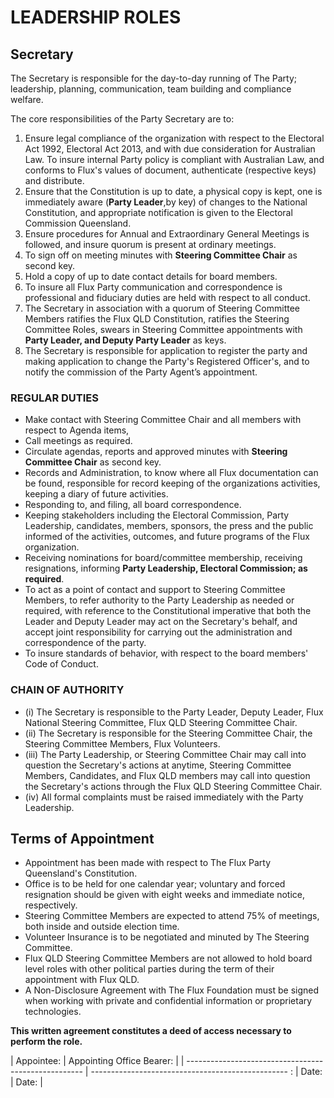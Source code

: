 # LEADERSHIP ROLES

## Secretary

The Secretary is responsible for the day-to-day running of The Party; leadership, planning, communication, team building and compliance welfare. 

The core responsibilities of the Party Secretary are to: 

1. Ensure legal compliance of the organization with respect to the Electoral Act 1992, Electoral Act 2013, and with due consideration for Australian Law. To insure internal Party policy is compliant with Australian Law, and conforms to Flux's values of document, authenticate (respective keys) and distribute.
2. Ensure that the Constitution is up to date, a physical copy is kept, one is immediately aware (**Party Leader**,by key) of changes to the National Constitution, and appropriate notification is given to the Electoral Commission Queensland.
3.  Ensure procedures for Annual and Extraordinary General Meetings is followed, and insure quorum is present at ordinary meetings.
4. To sign off on meeting minutes with **Steering Committee Chair** as second key.
5. Hold a copy of up to date contact details for board members.
6. To insure all Flux Party communication and correspondence is professional and fiduciary duties are held with respect to all conduct. 
7. The Secretary in association with a quorum of Steering Committee Members ratifies the Flux QLD Constitution, ratifies the Steering Committee Roles, swears in Steering Committee appointments with **Party Leader, and Deputy Party Leader** as keys. 
8. The Secretary is responsible for application to register the party and making application to change the Party's Registered Officer's, and to notify the commission of the Party Agent’s appointment.

### REGULAR DUTIES
* Make contact with Steering Committee Chair and all members with respect to Agenda items,
* Call meetings as required.
* Circulate agendas, reports and approved minutes with **Steering Committee Chair** as second key.
* Records and Administration, to know where all Flux documentation can be found, responsible for record keeping of the organizations activities, keeping a diary of future activities.
* Responding to, and filing, all board correspondence.
* Keeping stakeholders including the Electoral Commission, Party Leadership, candidates, members, sponsors, the press and the public informed of the activities, outcomes, and future programs of the Flux organization.
* Receiving nominations for board/committee membership, receiving resignations, informing **Party Leadership, Electoral Commission; as required**.
* To act as a point of contact and support to Steering Committee Members, to refer authority to the Party Leadership as needed or required, with reference to the Constitutional imperative that both the Leader and Deputy Leader may act on the Secretary's behalf, and accept joint responsibility for carrying out the administration and correspondence of the party.
* To insure standards of behavior, with respect to the board members' Code of Conduct.

### CHAIN OF AUTHORITY
* (i) The Secretary is responsible to the Party Leader, Deputy Leader, Flux National Steering Committee, Flux QLD Steering Committee Chair.
* (ii) The Secretary is responsible for the Steering Committee Chair, the Steering Committee Members, Flux Volunteers.
* (iii) The Party Leadership, or Steering Committee Chair may call into question the Secretary's actions at anytime, Steering Committee Members, Candidates, and Flux QLD members may call into question the Secretary's actions through the Flux QLD Steering Committee Chair.  
* (iv) All formal complaints must be raised immediately with the Party Leadership.

## Terms of Appointment
* Appointment has been made with respect to The Flux Party Queensland's Constitution.
* Office is to be held for one calendar year; voluntary and forced resignation should be given with eight weeks and immediate notice, respectively.  
* Steering Committee Members are expected to attend 75% of meetings, both inside and outside election time.
* Volunteer Insurance is to be negotiated and minuted by The Steering Committee.
* Flux QLD Steering Committee Members are not allowed to hold board level roles with other political parties during the term of their appointment with Flux QLD.
* A Non-Disclosure Agreement with The Flux Foundation must be signed when working with private and confidential information or proprietary technologies. 

**This written agreement constitutes a deed of access necessary to perform the role.** 

|   Appointee:   |   Appointing Office Bearer:   |
| ---------------------------------------------------- |  ------------------------------------------------- : |   Date:   |   Date:   |
